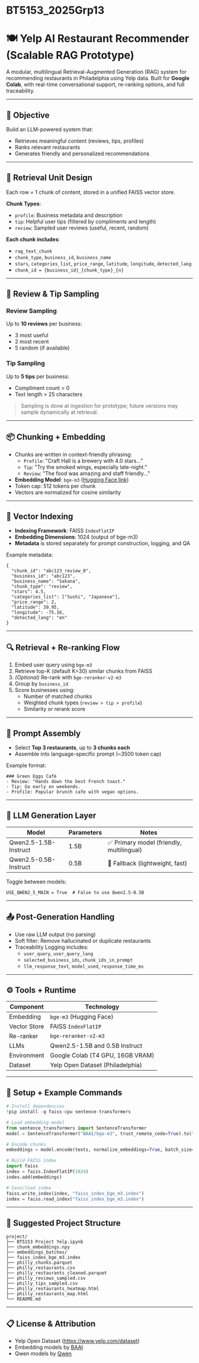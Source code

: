 # BT5153_2025Grp13
# 🍽️ Yelp AI Restaurant Recommender (Scalable RAG Prototype)

A modular, multilingual Retrieval-Augmented Generation (RAG) system for recommending restaurants in Philadelphia using Yelp data. Built for **Google Colab**, with real-time conversational support, re-ranking options, and full traceability.

---

## 🧠 Objective

Build an LLM-powered system that:
- Retrieves meaningful content (reviews, tips, profiles)
- Ranks relevant restaurants
- Generates friendly and personalized recommendations

---

## 🔄 Retrieval Unit Design

Each row = 1 chunk of content, stored in a unified FAISS vector store.

**Chunk Types**:
- `profile`: Business metadata and description
- `tip`: Helpful user tips (filtered by compliments and length)
- `review`: Sampled user reviews (useful, recent, random)

**Each chunk includes**:
- `rag_text_chunk`
- `chunk_type`, `business_id`, `business_name`
- `stars`, `categories_list`, `price_range`, `latitude`, `longitude`, `detected_lang`
- `chunk_id = {business_id}_{chunk_type}_{n}`

---

## 🧹 Review & Tip Sampling

### Review Sampling
Up to **10 reviews** per business:
- 3 most useful
- 2 most recent
- 5 random (if available)

### Tip Sampling
Up to **5 tips** per business:
- Compliment count > 0
- Text length > 25 characters

> Sampling is done at ingestion for prototype; future versions may sample dynamically at retrieval.

---

## 📦 Chunking + Embedding

- Chunks are written in context-friendly phrasing:
  - `Profile`: "Craft Hall is a brewery with 4.0 stars..."
  - `Tip`: "Try the smoked wings, especially late-night."
  - `Review`: "The food was amazing and staff friendly..."
- **Embedding Model**: `bge-m3` ([Hugging Face link](https://huggingface.co/BAAI/bge-m3))
- Token cap: 512 tokens per chunk
- Vectors are normalized for cosine similarity

---

## 🧠 Vector Indexing

- **Indexing Framework**: FAISS `IndexFlatIP`
- **Embedding Dimensions**: 1024 (output of bge-m3)
- **Metadata** is stored separately for prompt construction, logging, and QA

Example metadata:
```
{
  "chunk_id": "abc123_review_0",
  "business_id": "abc123",
  "business_name": "Sakana",
  "chunk_type": "review",
  "stars": 4.5,
  "categories_list": ["Sushi", "Japanese"],
  "price_range": 2,
  "latitude": 39.95,
  "longitude": -75.16,
  "detected_lang": "en"
}
```

---

## 🔍 Retrieval + Re-ranking Flow

1. Embed user query using `bge-m3`
2. Retrieve top-K (default K=30) similar chunks from FAISS
3. *(Optional)* Re-rank with `bge-reranker-v2-m3`
4. Group by `business_id`
5. Score businesses using:
   - Number of matched chunks
   - Weighted chunk types (`review > tip > profile`)
   - Similarity or rerank score

---

## 🧩 Prompt Assembly

- Select **Top 3 restaurants**, up to **3 chunks each**
- Assemble into language-specific prompt (~3500 token cap)

Example format:
```
### Green Eggs Café
- Review: "Hands down the best French toast."
- Tip: Go early on weekends.
- Profile: Popular brunch cafe with vegan options.
```

---

## 💬 LLM Generation Layer

| Model                    | Parameters | Notes                                       |
|-------------------------|------------|---------------------------------------------|
| Qwen2.5-1.5B-Instruct   | 1.5B       | ✅ Primary model (friendly, multilingual)    |
| Qwen2.5-0.5B-Instruct   | 0.5B       | 🔁 Fallback (lightweight, fast)              |

Toggle between models:
```
USE_QWEN2_5_MAIN = True  # False to use Qwen2.5-0.5B
```

---

## 📤 Post-Generation Handling

- Use raw LLM output (no parsing)
- Soft filter: Remove hallucinated or duplicate restaurants
- Traceability Logging includes:
  - `user_query`, `user_query_lang`
  - `selected_business_ids`, `chunk_ids_in_prompt`
  - `llm_response_text`, `model_used`, `response_time_ms`

---

## ⚙️ Tools + Runtime

| Component      | Technology                         |
|----------------|-------------------------------------|
| Embedding      | `bge-m3` (Hugging Face)             |
| Vector Store   | FAISS `IndexFlatIP`                |
| Re-ranker      | `bge-reranker-v2-m3`               |
| LLMs           | Qwen2.5-1.5B and 0.5B Instruct     |
| Environment    | Google Colab (T4 GPU, 16GB VRAM)   |
| Dataset        | Yelp Open Dataset (Philadelphia)   |

---

## 🚀 Setup + Example Commands

```python
# Install dependencies
!pip install -q faiss-cpu sentence-transformers

# Load embedding model
from sentence_transformers import SentenceTransformer
model = SentenceTransformer("BAAI/bge-m3", trust_remote_code=True).to("cuda")

# Encode chunks
embeddings = model.encode(texts, normalize_embeddings=True, batch_size=256, show_progress_bar=True)

# Build FAISS index
import faiss
index = faiss.IndexFlatIP(1024)
index.add(embeddings)

# Save/load index
faiss.write_index(index, "faiss_index_bge_m3.index")
index = faiss.read_index("faiss_index_bge_m3.index")
```

---

## 📂 Suggested Project Structure

```
project/
├── BT5153 Project Yelp.ipynb
├── chunk_embeddings.npy
├── embeddings_batches/
├── faiss_index_bge_m3.index
├── philly_chunks.parquet
├── philly_restaurants.csv
├── philly_restaurants_cleaned.parquet
├── philly_reviews_sampled.csv
├── philly_tips_sampled.csv
├── philly_restaurants_heatmap.html
├── philly_restaurants_map.html
└── README.md
```

---

## 📋 License & Attribution

- Yelp Open Dataset (https://www.yelp.com/dataset)
- Embedding models by [BAAI](https://huggingface.co/BAAI)
- Qwen models by [Qwen](https://huggingface.co/Qwen)
